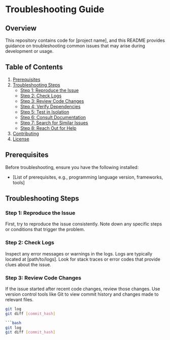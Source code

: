 # Troubleshooting Guide

## Overview

This repository contains code for [project name], and this README provides guidance on troubleshooting common issues that may arise during development or usage.

## Table of Contents

1. [Prerequisites](#prerequisites)
2. [Troubleshooting Steps](#troubleshooting-steps)
    - [Step 1: Reproduce the Issue](#step-1-reproduce-the-issue)
    - [Step 2: Check Logs](#step-2-check-logs)
    - [Step 3: Review Code Changes](#step-3-review-code-changes)
    - [Step 4: Verify Dependencies](#step-4-verify-dependencies)
    - [Step 5: Test in Isolation](#step-5-test-in-isolation)
    - [Step 6: Consult Documentation](#step-6-consult-documentation)
    - [Step 7: Search for Similar Issues](#step-7-search-for-similar-issues)
    - [Step 8: Reach Out for Help](#step-8-reach-out-for-help)
3. [Contributing](#contributing)
4. [License](#license)

## Prerequisites

Before troubleshooting, ensure you have the following installed:

- [List of prerequisites, e.g., programming language version, frameworks, tools]

## Troubleshooting Steps

### Step 1: Reproduce the Issue

First, try to reproduce the issue consistently. Note down any specific steps or conditions that trigger the problem.

### Step 2: Check Logs

Inspect any error messages or warnings in the logs. Logs are typically located at [path/to/logs]. Look for stack traces or error codes that provide clues about the issue.

### Step 3: Review Code Changes

If the issue started after recent code changes, review those changes. Use version control tools like Git to view commit history and changes made to relevant files.

```bash
git log
git diff [commit_hash]

```bash
git log
git diff [commit_hash]
